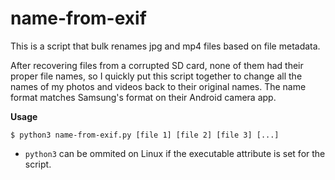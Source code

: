 # name-from-exif
This is a script that bulk renames jpg and mp4 files based on file metadata.

After recovering files from a corrupted SD card, none of them had their proper file names, so I quickly put this script together to change all the names of my photos and videos back to their original names. The name format matches Samsung's format on their Android camera app.

**Usage**

`$ python3 name-from-exif.py [file 1] [file 2] [file 3] [...]`
- `python3` can be ommited on Linux if the executable attribute is set for the script.
